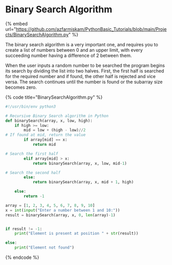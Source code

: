 # Binary Search Algorithm

{% embed url="https://github.com/azfarmiskam/PythonBasic_Tutorials/blob/main/Projects/BinarySearchAlgorithm.py" %}

The binary search algorithm is a very important one, and requires you to create a list of numbers between 0 and an upper limit, with every succeeding number having a difference of 2 between them.&#x20;

When the user inputs a random number to be searched the program begins its search by dividing the list into two halves. First, the first half is searched for the required number and if found, the other half is rejected and vice versa. The search continues until the number is found or the subarray size becomes zero.

{% code title="BinarySearchAlgorithm.py" %}
```python
#!/usr/bin/env python3

# Recursive Binary Search algorithm in Python
def binarySearch(array, x, low, high):
    if high >= low:
        mid = low + (high - low)//2
# If found at mid, return the value
        if array[mid] == x:
            return mid

# Search the first half
        elif array[mid] > x:
            return binarySearch(array, x, low, mid-1)

# Search the second half
        else:
            return binarySearch(array, x, mid + 1, high)

    else:
        return -1

array = [1, 2, 3, 4, 5, 6, 7, 8, 9, 10]
x = int(input("Enter a number between 1 and 10:"))
result = binarySearch(array, x, 0, len(array)-1)


if result != -1:
    print("Element is present at position " + str(result))

else:
    print("Element not found")
```
{% endcode %}
